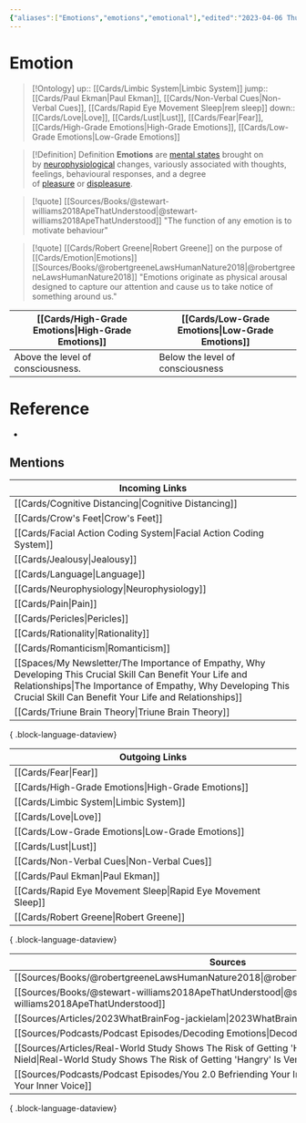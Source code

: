 ```yaml
---
{"aliases":["Emotions","emotions","emotional"],"edited":"2023-04-06 Thu","date created":"2022-12-20 Tue","dg-publish":true,"permalink":"/cards/emotion/","dgPassFrontmatter":true}
---
```


# Emotion

> [!Ontology]
> up:: [[Cards/Limbic System\|Limbic System]]
> jump:: [[Cards/Paul Ekman\|Paul Ekman]], [[Cards/Non-Verbal Cues\|Non-Verbal Cues]], [[Cards/Rapid Eye Movement Sleep\|rem sleep]]
> down:: [[Cards/Love\|Love]], [[Cards/Lust\|Lust]], [[Cards/Fear\|Fear]], [[Cards/High-Grade Emotions\|High-Grade Emotions]], [[Cards/Low-Grade Emotions\|Low-Grade Emotions]]

> [!Definition] Definition
> **Emotions** are [mental states](https://en.wikipedia.org/wiki/Mental_state "Mental state") brought on by [neurophysiological](https://en.wikipedia.org/wiki/Neurophysiology "Neurophysiology") changes, variously associated with thoughts, feelings, behavioural responses, and a degree of [pleasure](https://en.wikipedia.org/wiki/Pleasure "Pleasure") or [displeasure](https://en.wikipedia.org/wiki/Suffering "Suffering").

> [!quote] [[Sources/Books/@stewart-williams2018ApeThatUnderstood\|@stewart-williams2018ApeThatUnderstood]]
> "The function of any emotion is to motivate behaviour"

> [!quote] [[Cards/Robert Greene\|Robert Greene]] on the purpose of [[Cards/Emotion\|Emotions]] [[Sources/Books/@robertgreeneLawsHumanNature2018\|@robertgreeneLawsHumanNature2018]]
> "Emotions originate as physical arousal designed to capture our attention and cause us to take notice of something around us."

| [[Cards/High-Grade Emotions\|High-Grade Emotions]]           | [[Cards/Low-Grade Emotions\|Low-Grade Emotions]] |
| --------------------------------- | ---------------------- |
| Above the level of consciousness. | Below the level of consciousness                       |

# Reference

- 

## Mentions

| Incoming Links                                                                                                                                                                                                                         |
| -------------------------------------------------------------------------------------------------------------------------------------------------------------------------------------------------------------------------------------- |
| [[Cards/Cognitive Distancing\|Cognitive Distancing]]                                                                                                                                                                                |
| [[Cards/Crow's Feet\|Crow's Feet]]                                                                                                                                                                                                  |
| [[Cards/Facial Action Coding System\|Facial Action Coding System]]                                                                                                                                                                  |
| [[Cards/Jealousy\|Jealousy]]                                                                                                                                                                                                        |
| [[Cards/Language\|Language]]                                                                                                                                                                                                        |
| [[Cards/Neurophysiology\|Neurophysiology]]                                                                                                                                                                                          |
| [[Cards/Pain\|Pain]]                                                                                                                                                                                                                |
| [[Cards/Pericles\|Pericles]]                                                                                                                                                                                                        |
| [[Cards/Rationality\|Rationality]]                                                                                                                                                                                                  |
| [[Cards/Romanticism\|Romanticism]]                                                                                                                                                                                                  |
| [[Spaces/My Newsletter/The Importance of Empathy, Why Developing This Crucial Skill Can Benefit Your Life and Relationships\|The Importance of Empathy, Why Developing This Crucial Skill Can Benefit Your Life and Relationships]] |
| [[Cards/Triune Brain Theory\|Triune Brain Theory]]                                                                                                                                                                                  |

{ .block-language-dataview}

| Outgoing Links                                                  |
| --------------------------------------------------------------- |
| [[Cards/Fear\|Fear]]                                         |
| [[Cards/High-Grade Emotions\|High-Grade Emotions]]           |
| [[Cards/Limbic System\|Limbic System]]                       |
| [[Cards/Love\|Love]]                                         |
| [[Cards/Low-Grade Emotions\|Low-Grade Emotions]]             |
| [[Cards/Lust\|Lust]]                                         |
| [[Cards/Non-Verbal Cues\|Non-Verbal Cues]]                   |
| [[Cards/Paul Ekman\|Paul Ekman]]                             |
| [[Cards/Rapid Eye Movement Sleep\|Rapid Eye Movement Sleep]] |
| [[Cards/Robert Greene\|Robert Greene]]                       |

{ .block-language-dataview}

| Sources                                                                                                                                                                              |
| ------------------------------------------------------------------------------------------------------------------------------------------------------------------------------------ |
| [[Sources/Books/@robertgreeneLawsHumanNature2018\|@robertgreeneLawsHumanNature2018]]                                                                                              |
| [[Sources/Books/@stewart-williams2018ApeThatUnderstood\|@stewart-williams2018ApeThatUnderstood]]                                                                                  |
| [[Sources/Articles/2023WhatBrainFog-jackielam\|2023WhatBrainFog-jackielam]]                                                                                                       |
| [[Sources/Podcasts/Podcast Episodes/Decoding Emotions\|Decoding Emotions]]                                                                                                        |
| [[Sources/Articles/Real-World Study Shows The Risk of Getting 'Hangry' Is Very Real, David Nield\|Real-World Study Shows The Risk of Getting 'Hangry' Is Very Real, David Nield]] |
| [[Sources/Podcasts/Podcast Episodes/You 2.0  Befriending Your Inner Voice\|You 2.0  Befriending Your Inner Voice]]                                                                |

{ .block-language-dataview}